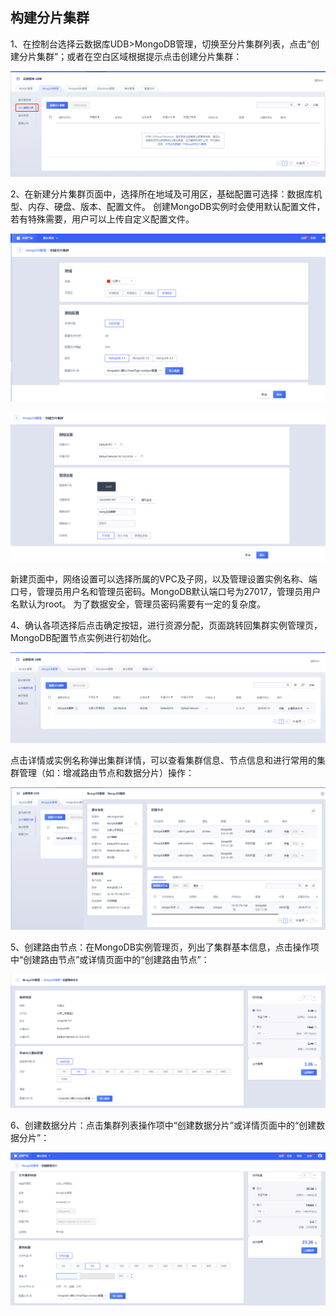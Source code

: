 

## 构建分片集群

1、在控制台选择云数据库UDB\>MongoDB管理，切换至分片集群列表，点击“创建分片集群”；或者在空白区域根据提示点击创建分片集群：

![image](/images/fenpian1.png)

2、在新建分片集群页面中，选择所在地域及可用区，基础配置可选择：数据库机型、内存、硬盘、版本、配置文件。
创建MongoDB实例时会使用默认配置文件，若有特殊需要，用户可以上传自定义配置文件。

![image](/images/create1.png)

![image](/images/create2.png)

新建页面中，网络设置可以选择所属的VPC及子网，以及管理设置实例名称、端口号，管理员用户名和管理员密码。MongoDB默认端口号为27017，管理员用户名默认为root。
为了数据安全，管理员密码需要有一定的复杂度。

4、确认各项选择后点击确定按钮，进行资源分配，页面跳转回集群实例管理页，MongoDB配置节点实例进行初始化。

![image](/images/3liebiao.png)

点击详情或实例名称弹出集群详情，可以查看集群信息、节点信息和进行常用的集群管理（如：增减路由节点和数据分片）操作：

![image](/images/xiangqing.png)

5、创建路由节点：在MongoDB实例管理页，列出了集群基本信息，点击操作项中“创建路由节点”或详情页面中的“创建路由节点”：

![image](/images/5mongoscreate.png)

6、创建数据分片：点击集群列表操作项中“创建数据分片”或详情页面中的“创建数据分片”：

![image](/images/6datacreate.png)
